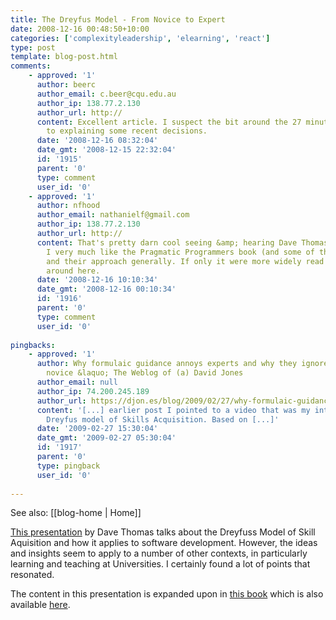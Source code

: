 ```yaml
---
title: The Dreyfus Model - From Novice to Expert
date: 2008-12-16 00:48:50+10:00
categories: ['complexityleadership', 'elearning', 'react']
type: post
template: blog-post.html
comments:
    - approved: '1'
      author: beerc
      author_email: c.beer@cqu.edu.au
      author_ip: 138.77.2.130
      author_url: http://
      content: Excellent article. I suspect the bit around the 27 minute mark goes someway
        to explaining some recent decisions.
      date: '2008-12-16 08:32:04'
      date_gmt: '2008-12-15 22:32:04'
      id: '1915'
      parent: '0'
      type: comment
      user_id: '0'
    - approved: '1'
      author: nfhood
      author_email: nathanielf@gmail.com
      author_ip: 138.77.2.130
      author_url: http://
      content: That's pretty darn cool seeing &amp; hearing Dave Thomas in the flesh.
        I very much like the Pragmatic Programmers book (and some of their other titles)
        and their approach generally. If only it were more widely read and thought about
        around here.
      date: '2008-12-16 10:10:34'
      date_gmt: '2008-12-16 00:10:34'
      id: '1916'
      parent: '0'
      type: comment
      user_id: '0'
    
pingbacks:
    - approved: '1'
      author: Why formulaic guidance annoys experts and why they ignore the needs of the
        novice &laquo; The Weblog of (a) David Jones
      author_email: null
      author_ip: 74.200.245.189
      author_url: https://djon.es/blog/2009/02/27/why-formulaic-guidance-annoys-experts-and-why-they-ignore-the-needs-of-the-novice/
      content: '[...] earlier post I pointed to a video that was my introduction to the
        Dreyfus model of Skills Acquisition. Based on [...]'
      date: '2009-02-27 15:30:04'
      date_gmt: '2009-02-27 05:30:04'
      id: '1917'
      parent: '0'
      type: pingback
      user_id: '0'
    
---
```


See also: [[blog-home | Home]]

[This presentation](http://www.infoq.com/presentations/Developing-Expertise-Dave-Thomas) by Dave Thomas talks about the Dreyfuss Model of Skill Aquisition and how it applies to software development. However, the ideas and insights seem to apply to a number of other contexts, in particularly learning and teaching at Universities. I certainly found a lot of points that resonated.

The content in this presentation is expanded upon in [this book](http://www.amazon.com/Pragmatic-Thinking-Learning-Refactor-Programmers/dp/1934356050/ref=pd_bbs_sr_1?ie=UTF8&s=books&qid=1229352403&sr=8-1) which is also available [here](http://www.pragprog.com/titles/ahptl/pragmatic-thinking-and-learning).